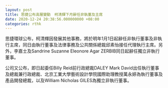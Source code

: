 ```yaml
---
layout: post
title: 思捷公布高層變動　柯清輝下月辭任非執董及主席
date: 2020-12-24 20:38:56.000000000 +08:00
categories: rthk
---
```


思捷環球公布，柯清輝因發展其他事務，將於明年1月1日起辭任非執行董事及非執行主席，同日由執行董事及法律事務及公共關係總裁邱素怡接任代理執行主席。另外，李嘉士及Sandrine Suzanne Eleonore Agar ZERBIB同日起辭任獨立非執行董事。

公司又公布，即日起委任Billy Reid前行政總裁DALEY Mark David出任執行董事及總裁兼行政總裁、北京工業大學藝術設計學院國際助理教授萬永婷為執行董事及產品開發總裁，以及William Nicholas GILES為獨立非執行董事。
